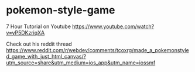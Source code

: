 # pokemon-style-game

7 Hour Tutorial on Youtube
https://www.youtube.com/watch?v=yP5DKzriqXA

Check out his reddit thread
https://www.reddit.com/r/webdev/comments/tcoxrg/made_a_pokemonstyled_game_with_just_html_canvas/?utm_source=share&utm_medium=ios_app&utm_name=iossmf
